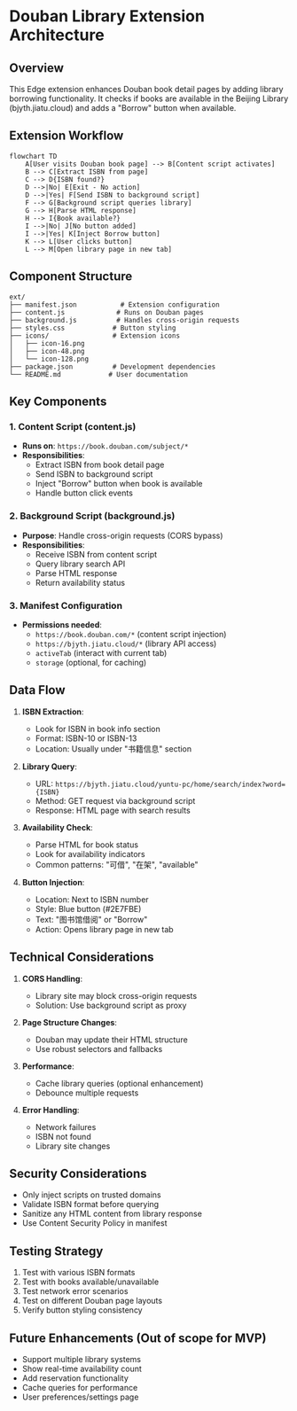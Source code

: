 # Douban Library Extension Architecture

## Overview
This Edge extension enhances Douban book detail pages by adding library borrowing functionality. It checks if books are available in the Beijing Library (bjyth.jiatu.cloud) and adds a "Borrow" button when available.

## Extension Workflow

```mermaid
flowchart TD
    A[User visits Douban book page] --> B[Content script activates]
    B --> C[Extract ISBN from page]
    C --> D{ISBN found?}
    D -->|No| E[Exit - No action]
    D -->|Yes| F[Send ISBN to background script]
    F --> G[Background script queries library]
    G --> H[Parse HTML response]
    H --> I{Book available?}
    I -->|No| J[No button added]
    I -->|Yes| K[Inject Borrow button]
    K --> L[User clicks button]
    L --> M[Open library page in new tab]
```

## Component Structure

```
ext/
├── manifest.json           # Extension configuration
├── content.js             # Runs on Douban pages
├── background.js          # Handles cross-origin requests
├── styles.css            # Button styling
├── icons/                # Extension icons
│   ├── icon-16.png
│   ├── icon-48.png
│   └── icon-128.png
├── package.json          # Development dependencies
└── README.md            # User documentation
```

## Key Components

### 1. Content Script (content.js)
- **Runs on**: `https://book.douban.com/subject/*`
- **Responsibilities**:
  - Extract ISBN from book detail page
  - Send ISBN to background script
  - Inject "Borrow" button when book is available
  - Handle button click events

### 2. Background Script (background.js)
- **Purpose**: Handle cross-origin requests (CORS bypass)
- **Responsibilities**:
  - Receive ISBN from content script
  - Query library search API
  - Parse HTML response
  - Return availability status

### 3. Manifest Configuration
- **Permissions needed**:
  - `https://book.douban.com/*` (content script injection)
  - `https://bjyth.jiatu.cloud/*` (library API access)
  - `activeTab` (interact with current tab)
  - `storage` (optional, for caching)

## Data Flow

1. **ISBN Extraction**:
   - Look for ISBN in book info section
   - Format: ISBN-10 or ISBN-13
   - Location: Usually under "书籍信息" section

2. **Library Query**:
   - URL: `https://bjyth.jiatu.cloud/yuntu-pc/home/search/index?word={ISBN}`
   - Method: GET request via background script
   - Response: HTML page with search results

3. **Availability Check**:
   - Parse HTML for book status
   - Look for availability indicators
   - Common patterns: "可借", "在架", "available"

4. **Button Injection**:
   - Location: Next to ISBN number
   - Style: Blue button (#2E7FBE)
   - Text: "图书馆借阅" or "Borrow"
   - Action: Opens library page in new tab

## Technical Considerations

1. **CORS Handling**: 
   - Library site may block cross-origin requests
   - Solution: Use background script as proxy

2. **Page Structure Changes**:
   - Douban may update their HTML structure
   - Use robust selectors and fallbacks

3. **Performance**:
   - Cache library queries (optional enhancement)
   - Debounce multiple requests

4. **Error Handling**:
   - Network failures
   - ISBN not found
   - Library site changes

## Security Considerations

- Only inject scripts on trusted domains
- Validate ISBN format before querying
- Sanitize any HTML content from library response
- Use Content Security Policy in manifest

## Testing Strategy

1. Test with various ISBN formats
2. Test with books available/unavailable
3. Test network error scenarios
4. Test on different Douban page layouts
5. Verify button styling consistency

## Future Enhancements (Out of scope for MVP)

- Support multiple library systems
- Show real-time availability count
- Add reservation functionality
- Cache queries for performance
- User preferences/settings page